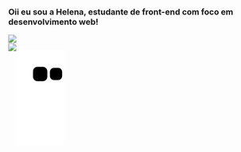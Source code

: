 ### Oii eu sou a Helena, estudante de front-end com foco em desenvolvimento web!
 
<a href="https://github.com/helen-alc/github-readme-stats">
  <img align="left" src="https://github-readme-stats.vercel.app/api?username=helen-alc&show_icons=true&theme=city_lights&repo=github-readme-stats" />
</a>

<br> <a href="https://twitter.com/el3venkkj" alt="Twitter">
    <img align=left src="https://img.shields.io/badge/Twitter-1DA1F2?style=for-the-badge&logo=twitter&logoColor=white"/>
</a>

![Snake animation](https://github.com/rafaballerini/rafaballerini/blob/output/github-contribution-grid-snake.svg)
 
